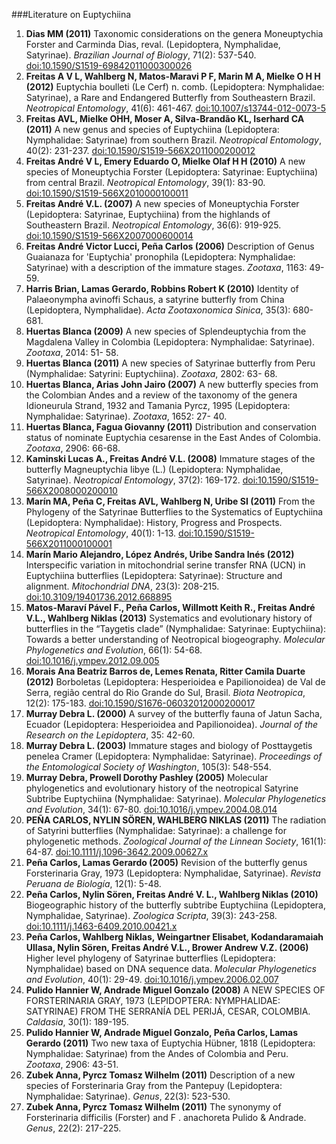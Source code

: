 ###Literature on Euptychiina
1. <b>Dias MM (2011)</b> Taxonomic considerations on the genera Moneuptychia Forster and Carminda Dias, reval. (Lepidoptera, Nymphalidae, Satyrinae). <i>Brazilian Journal of Biology</i>, 71(2): 537-540. <a href='http://dx.doi.org/10.1590/S1519-69842011000300026'>doi:10.1590/S1519-69842011000300026</a>
2. <b>Freitas A V L, Wahlberg N, Matos-Maravi P F, Marin M A, Mielke O H H (2012)</b> Euptychia boulleti (Le Cerf) n. comb. (Lepidoptera: Nymphalidae: Satyrinae), a Rare and Endangered Butterfly from Southeastern Brazil. <i>Neotropical Entomology</i>, 41(6): 461-467. <a href='http://dx.doi.org/10.1007/s13744-012-0073-5'>doi:10.1007/s13744-012-0073-5</a>
3. <b>Freitas AVL, Mielke OHH, Moser A, Silva-Brandão KL, Iserhard CA (2011)</b> A new genus and species of Euptychiina (Lepidoptera: Nymphalidae: Satyrinae) from southern Brazil. <i>Neotropical Entomology</i>, 40(2): 231-237. <a href='http://dx.doi.org/10.1590/S1519-566X2011000200012'>doi:10.1590/S1519-566X2011000200012</a>
4. <b>Freitas André V L, Emery Eduardo O, Mielke Olaf H H (2010)</b> A new species of Moneuptychia Forster (Lepidoptera: Satyrinae: Euptychiina) from central Brazil. <i>Neotropical Entomology</i>, 39(1): 83-90. <a href='http://dx.doi.org/10.1590/S1519-566X2010000100011'>doi:10.1590/S1519-566X2010000100011</a>
5. <b>Freitas André V.L. (2007)</b> A new species of Moneuptychia Forster (Lepidoptera: Satyrinae, Euptychiina) from the highlands of Southeastern Brazil. <i>Neotropical Entomology</i>, 36(6): 919-925. <a href='http://dx.doi.org/10.1590/S1519-566X2007000600014'>doi:10.1590/S1519-566X2007000600014</a>
6. <b>Freitas André Victor Lucci, Peña Carlos (2006)</b> Description of Genus Guaianaza for 'Euptychia' pronophila (Lepidoptera: Nymphalidae: Satyrinae) with a description of the immature stages. <i>Zootaxa</i>, 1163: 49-59.
7. <b>Harris Brian, Lamas Gerardo, Robbins Robert K (2010)</b> Identity of Palaeonympha avinoffi Schaus, a satyrine butterfly from China (Lepidoptera, Nymphalidae). <i>Acta Zootaxonomica Sinica</i>, 35(3): 680-681.
8. <b>Huertas Blanca (2009)</b> A new species of Splendeuptychia from the Magdalena Valley in Colombia (Lepidoptera: Nymphalidae: Satyrinae). <i>Zootaxa</i>, 2014: 51- 58.
9. <b>Huertas Blanca (2011)</b> A new species of Satyrinae butterfly from Peru (Nymphalidae: Satyrini: Euptychiina). <i>Zootaxa</i>, 2802: 63- 68.
10. <b>Huertas Blanca, Arias John Jairo (2007)</b> A new butterfly species from the Colombian Andes and a review of the taxonomy of the genera Idioneurula Strand, 1932 and Tamania Pyrcz, 1995 (Lepidoptera: Nymphalidae: Satyrinae). <i>Zootaxa</i>, 1652: 27- 40.
11. <b>Huertas Blanca, Fagua Giovanny (2011)</b> Distribution and conservation status of nominate Euptychia cesarense in the East Andes of Colombia. <i>Zootaxa</i>, 2906: 66-68.
12. <b>Kaminski Lucas A., Freitas André V.L. (2008)</b> Immature stages of the butterfly Magneuptychia libye (L.) (Lepidoptera: Nymphalidae, Satyrinae). <i>Neotropical Entomology</i>, 37(2): 169-172. <a href='http://dx.doi.org/10.1590/S1519-566X2008000200010'>doi:10.1590/S1519-566X2008000200010</a>
13. <b>Marín MA, Peña C, Freitas AVL, Wahlberg N, Uribe SI (2011)</b> From the Phylogeny of the Satyrinae Butterflies to the Systematics of Euptychiina (Lepidoptera: Nymphalidae): History, Progress and Prospects. <i>Neotropical Entomology</i>, 40(1): 1-13. <a href='http://dx.doi.org/10.1590/S1519-566X2011000100001'>doi:10.1590/S1519-566X2011000100001</a>
14. <b>Marín Mario Alejandro, López Andrés, Uribe Sandra Inés (2012)</b> Interspecific variation in mitochondrial serine transfer RNA (UCN) in Euptychiina butterflies (Lepidoptera: Satyrinae): Structure and alignment. <i>Mitochondrial DNA</i>, 23(3): 208-215. <a href='http://dx.doi.org/10.3109/19401736.2012.668895'>doi:10.3109/19401736.2012.668895</a>
15. <b>Matos-Maraví Pável F., Peña Carlos, Willmott Keith R., Freitas André V.L., Wahlberg Niklas (2013)</b> Systematics and evolutionary history of butterflies in the “Taygetis clade” (Nymphalidae: Satyrinae: Euptychiina): Towards a better understanding of Neotropical biogeography. <i>Molecular Phylogenetics and Evolution</i>, 66(1): 54-68. <a href='http://dx.doi.org/10.1016/j.ympev.2012.09.005'>doi:10.1016/j.ympev.2012.09.005</a>
16. <b>Morais Ana Beatriz Barros de, Lemes Renata, Ritter Camila Duarte (2012)</b> Borboletas (Lepidoptera: Hesperioidea e Papilionoidea) de Val de Serra, região central do Rio Grande do Sul, Brasil. <i>Biota Neotropica</i>, 12(2): 175-183. <a href='http://dx.doi.org/10.1590/S1676-06032012000200017'>doi:10.1590/S1676-06032012000200017</a>
17. <b>Murray Debra L. (2000)</b> A survey of the butterfly fauna of Jatun Sacha, Ecuador (Lepidoptera: Hesperioidea and Papilionoidea). <i>Journal of the Research on the Lepidoptera</i>, 35: 42-60.
18. <b>Murray Debra L. (2003)</b> Immature stages and biology of Posttaygetis penelea Cramer (Lepidoptera: Nymphalidae: Satyrinae). <i>Proceedings of the Entomological Society of Washington</i>, 105(3): 548-554.
19. <b>Murray Debra, Prowell Dorothy Pashley (2005)</b> Molecular phylogenetics and evolutionary history of the neotropical Satyrine Subtribe Euptychiina (Nymphalidae: Satyrinae). <i>Molecular Phylogenetics and Evolution</i>, 34(1): 67-80. <a href='http://dx.doi.org/10.1016/j.ympev.2004.08.014'>doi:10.1016/j.ympev.2004.08.014</a>
20. <b>PEÑA CARLOS, NYLIN SÖREN, WAHLBERG NIKLAS (2011)</b> The radiation of Satyrini butterflies (Nymphalidae: Satyrinae): a challenge for phylogenetic methods. <i>Zoological Journal of the Linnean Society</i>, 161(1): 64-87. <a href='http://dx.doi.org/10.1111/j.1096-3642.2009.00627.x'>doi:10.1111/j.1096-3642.2009.00627.x</a>
21. <b>Peña Carlos, Lamas Gerardo (2005)</b> Revision of the butterfly genus Forsterinaria Gray, 1973 (Lepidoptera: Nymphalidae, Satyrinae). <i>Revista Peruana de Biología</i>, 12(1): 5-48.
22. <b>Peña Carlos, Nylin Sören, Freitas André V. L., Wahlberg Niklas (2010)</b> Biogeographic history of the butterfly subtribe Euptychiina (Lepidoptera, Nymphalidae, Satyrinae). <i>Zoologica Scripta</i>, 39(3): 243-258. <a href='http://dx.doi.org/10.1111/j.1463-6409.2010.00421.x'>doi:10.1111/j.1463-6409.2010.00421.x</a>
23. <b>Peña Carlos, Wahlberg Niklas, Weingartner Elisabet, Kodandaramaiah Ullasa, Nylin Sören, Freitas André V.L., Brower Andrew V.Z. (2006)</b> Higher level phylogeny of Satyrinae butterflies (Lepidoptera: Nymphalidae) based on DNA sequence data. <i>Molecular Phylogenetics and Evolution</i>, 40(1): 29-49. <a href='http://dx.doi.org/10.1016/j.ympev.2006.02.007'>doi:10.1016/j.ympev.2006.02.007</a>
24. <b>Pulido Hannier W, Andrade Miguel Gonzalo (2008)</b> A NEW SPECIES OF FORSTERINARIA GRAY, 1973 (LEPIDOPTERA: NYMPHALIDAE: SATYRINAE) FROM THE SERRANÍA DEL PERIJÁ, CESAR, COLOMBIA. <i>Caldasia</i>, 30(1): 189-195.
25. <b>Pulido Hannier W, Andrade Miguel Gonzalo, Peña Carlos, Lamas Gerardo (2011)</b> Two new taxa of Euptychia Hübner, 1818 (Lepidoptera: Nymphalidae: Satyrinae) from the Andes of Colombia and Peru. <i>Zootaxa</i>, 2906: 43-51.
26. <b>Zubek Anna, Pyrcz Tomasz Wilhelm (2011)</b> Description of a new species of Forsterinaria Gray from the Pantepuy (Lepidoptera: Nymphalidae: Satyrinae). <i>Genus</i>, 22(3): 523-530.
27. <b>Zubek Anna, Pyrcz Tomasz Wilhelm (2011)</b> The synonymy of Forsterinaria difficilis (Forster) and F . anachoreta Pulido & Andrade. <i>Genus</i>, 22(2): 217-225.

